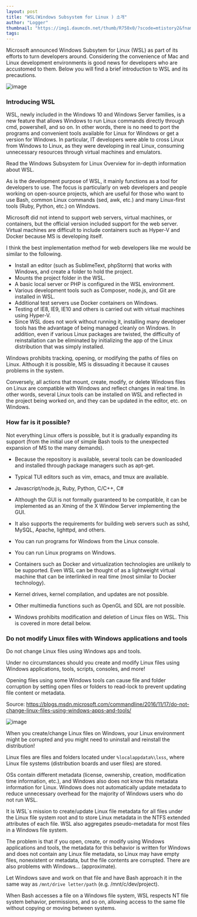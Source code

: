 ```yaml
---
layout: post
title: "WSL(Windows Subsystem for Linux ) 소개"
author: "Logger"
thumbnail: "https://img1.daumcdn.net/thumb/R750x0/?scode=mtistory2&fname=https%3A%2F%2Ft1.daumcdn.net%2Fcfile%2Ftistory%2F999B1C485A88F43D20"
tags: 
---
```



Microsoft announced Windows Subsytem for Linux (WSL) as part of its efforts to turn developers around. Considering the convenience of Mac and Linux development environments is good news for developers who are accustomed to them. Below you will find a brief introduction to WSL and its precautions.

![image](https://t1.daumcdn.net/cfile/tistory/999B1C485A88F43D20)

### Introducing WSL

WSL, newly included in the Windows 10 and Windows Server families, is a new feature that allows Windows to run Linux commands directly through cmd, powershell, and so on. In other words, there is no need to port the programs and convenient tools available for Linux for Windows or get a version for Windows. In particular, IT developers were able to cross Linux from Windows to Linux, as they were developing in real Linux, consuming unnecessary resources through virtual machines and emulators.

Read the Windows Subsystem for Linux Overview for in-depth information about WSL.

As is the development purpose of WSL, it mainly functions as a tool for developers to use. The focus is particularly on web developers and people working on open-source projects, which are useful for those who want to use Bash, common Linux commands (sed, awk, etc.) and many Linux-first tools (Ruby, Python, etc.) on Windows.

Microsoft did not intend to support web servers, virtual machines, or containers, but the official version included support for the web server. Virtual machines are difficult to include containers such as Hyper-V and Docker because MS is developing itself.

I think the best implementation method for web developers like me would be similar to the following.

- Install an editor (such as SublimeText, phpStorm) that works with Windows, and create a folder to hold the project.
- Mounts the project folder in the WSL.
- A basic local server or PHP is configured in the WSL environment.
- Various development tools such as Composer, node.js, and Git are installed in WSL.
- Additional test servers use Docker containers on Windows.
- Testing of IE8, IE9, IE10 and others is carried out with virtual machines using Hyper-V.
- Since WSL does not work without running it, installing many developer tools has the advantage of being managed cleanly on Windows. In addition, even if various Linux packages are twisted, the difficulty of reinstallation can be eliminated by initializing the app of the Linux distribution that was simply installed.

Windows prohibits tracking, opening, or modifying the paths of files on Linux. Although it is possible, MS is dissuading it because it causes problems in the system.

Conversely, all actions that mount, create, modify, or delete Windows files on Linux are compatible with Windows and reflect changes in real time. In other words, several Linux tools can be installed on WSL and reflected in the project being worked on, and they can be updated in the editor, etc. on Windows.

### How far is it possible?

Not everything Linux offers is possible, but it is gradually expanding its support (from the initial use of simple Bash tools to the unexpected expansion of MS to the many demands).

- Because the repository is available, several tools can be downloaded and installed through package managers such as apt-get.
- Typical TUI editors such as vim, emacs, and tmux are available.
- Javascript/node.js, Ruby, Python, C/C++, C#
- Although the GUI is not formally guaranteed to be compatible, it can be implemented as an Xming of the X Window Server implementing the GUI.
- It also supports the requirements for building web servers such as sshd, MySQL, Apache, lighttpd, and others.
- You can run programs for Windows from the Linux console.
- You can run Linux programs on Windows.

- Containers such as Docker and virtualization technologies are unlikely to be supported. Even WSL can be thought of as a lightweight virtual machine that can be interlinked in real time (most similar to Docker technology).
- Kernel drives, kernel compilation, and updates are not possible.
- Other multimedia functions such as OpenGL and SDL are not possible.
- Windows prohibits modification and deletion of Linux files on WSL. This is covered in more detail below.

### Do not modify Linux files with Windows applications and tools

Do not change Linux files using Windows aps and tools.

Under no circumstances should you create and modify Linux files using Windows applications, tools, scripts, consoles, and more!

Opening files using some Windows tools can cause file and folder corruption by setting open files or folders to read-lock to prevent updating file content or metadata.

Source: https://blogs.msdn.microsoft.com/commandline/2016/11/17/do-not-change-linux-files-using-windows-apps-and-tools/

![image](https://t1.daumcdn.net/cfile/tistory/99D94C465A8504E823)

When you create/change Linux files on Windows, your Linux environment might be corrupted and you might need to uninstall and reinstall the distribution!

Linux files are files and folders located under `%localappdata%\lxss`, where Linux file systems (distribution boards and user files) are stored.

OSs contain different metadata (license, ownership, creation, modification time information, etc.), and Windows also does not know this metadata information for Linux. Windows does not automatically update metadata to reduce unnecessary overhead for the majority of Windows users who do not run WSL.

It is WSL`s mission to create/update Linux file metadata for all files under the Linux file system root and to store Linux metadata in the NTFS extended attributes of each file. WSL also aggregates pseudo-metadata for most files in a Windows file system.

The problem is that if you open, create, or modify using Windows applications and tools, the metadata for this behavior is written for Windows and does not contain any Linux file metadata, so Linux may have empty files, nonexistent or metadata, but the file contents are corrupted. There are also problems with Windows... (approximate).

Let Windows save and work on that file and have Bash approach it in the same way as `/mnt/drive letter/path` (e.g. /mnt/c/dev/project).

When Bash accesses a file on a Windows file system, WSL respects NT file system behavior, permissions, and so on, allowing access to the same file without copying or moving between systems.